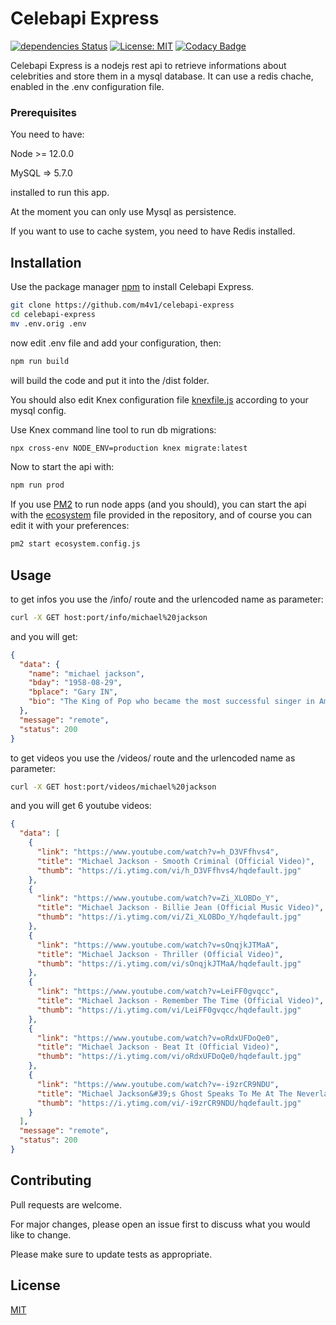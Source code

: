 # Celebapi Express

[![dependencies Status](https://david-dm.org/m4v1/celebapi-express/status.svg)](https://david-dm.org/m4v1/celebapi-express) [![License: MIT](https://img.shields.io/badge/License-MIT-blue.svg)](LICENSE) [![Codacy Badge](https://api.codacy.com/project/badge/Grade/d762343d85f04ba88d14fae35a1a9aa0)](https://www.codacy.com/manual/marco.vivi/celebapi-express?utm_source=github.com&amp;utm_medium=referral&amp;utm_content=m4v1/celebapi-express&amp;utm_campaign=Badge_Grade)

Celebapi Express is a nodejs rest api to retrieve informations about celebrities and store them in a mysql database. It can use a redis chache, enabled in the .env configuration file.

### Prerequisites

You need to have:

Node >= 12.0.0

MySQL => 5.7.0

installed to run this app.

At the moment you can only use Mysql as persistence.

If you want to use to cache system, you need to have Redis installed.

## Installation

Use the package manager [npm](https://www.npmjs.com/get-npm) to install Celebapi Express.

```bash
git clone https://github.com/m4v1/celebapi-express
cd celebapi-express
mv .env.orig .env
```

now edit .env file and add your configuration, then:

```bash
npm run build
```

will build the code and put it into the /dist folder.

You should also edit Knex configuration file [knexfile.js](https://github.com/m4v1/celebapi-express/blob/master/knexfile.js) according to your mysql config.

Use Knex command line tool to run db migrations:

```bash
npx cross-env NODE_ENV=production knex migrate:latest
```

Now to start the api with:

```bash
npm run prod
```

If you use [PM2](https://pm2.keymetrics.io/) to run node apps (and you should), you can start the api with the [ecosystem](https://github.com/m4v1/celebapi-express/blob/master/ecosystem.config.js) file provided in the repository, and of course you can edit it with your preferences:

```bash
pm2 start ecosystem.config.js
```

## Usage

to get infos you use the /info/ route and the urlencoded name as parameter:

```bash
curl -X GET host:port/info/michael%20jackson
```

and you will get:

```json
{
  "data": {
    "name": "michael jackson",
    "bday": "1958-08-29",
    "bplace": "Gary IN",
    "bio": "The King of Pop who became the most successful singer in American history etc."
  },
  "message": "remote",
  "status": 200
}
```

to get videos you use the /videos/ route and the urlencoded name as parameter:

```bash
curl -X GET host:port/videos/michael%20jackson
```

and you will get 6 youtube videos:

```json
{
  "data": [
    {
      "link": "https://www.youtube.com/watch?v=h_D3VFfhvs4",
      "title": "Michael Jackson - Smooth Criminal (Official Video)",
      "thumb": "https://i.ytimg.com/vi/h_D3VFfhvs4/hqdefault.jpg"
    },
    {
      "link": "https://www.youtube.com/watch?v=Zi_XLOBDo_Y",
      "title": "Michael Jackson - Billie Jean (Official Music Video)",
      "thumb": "https://i.ytimg.com/vi/Zi_XLOBDo_Y/hqdefault.jpg"
    },
    {
      "link": "https://www.youtube.com/watch?v=sOnqjkJTMaA",
      "title": "Michael Jackson - Thriller (Official Video)",
      "thumb": "https://i.ytimg.com/vi/sOnqjkJTMaA/hqdefault.jpg"
    },
    {
      "link": "https://www.youtube.com/watch?v=LeiFF0gvqcc",
      "title": "Michael Jackson - Remember The Time (Official Video)",
      "thumb": "https://i.ytimg.com/vi/LeiFF0gvqcc/hqdefault.jpg"
    },
    {
      "link": "https://www.youtube.com/watch?v=oRdxUFDoQe0",
      "title": "Michael Jackson - Beat It (Official Video)",
      "thumb": "https://i.ytimg.com/vi/oRdxUFDoQe0/hqdefault.jpg"
    },
    {
      "link": "https://www.youtube.com/watch?v=-i9zrCR9NDU",
      "title": "Michael Jackson&#39;s Ghost Speaks To Me At The Neverland Ranch",
      "thumb": "https://i.ytimg.com/vi/-i9zrCR9NDU/hqdefault.jpg"
    }
  ],
  "message": "remote",
  "status": 200
}
```

## Contributing

Pull requests are welcome.

For major changes, please open an issue first to discuss what you would like to change.

Please make sure to update tests as appropriate.

## License

[MIT](https://github.com/m4v1/celebapi-express/blob/master/LICENSE)
